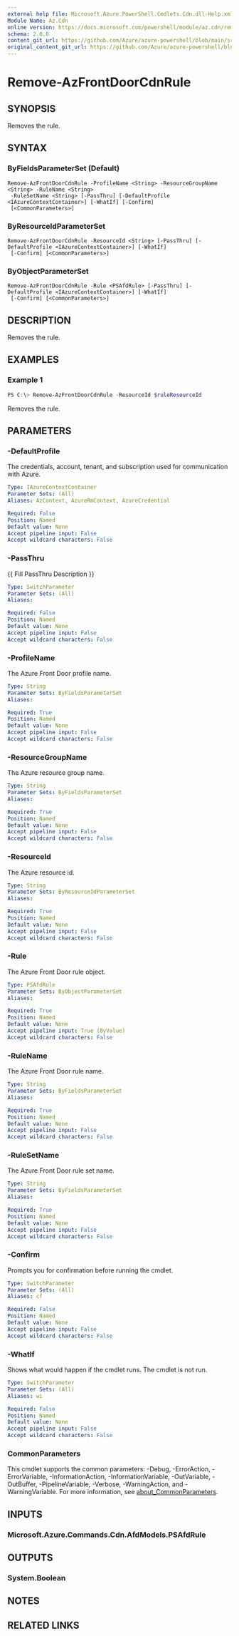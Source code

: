 ```yaml
---
external help file: Microsoft.Azure.PowerShell.Cmdlets.Cdn.dll-Help.xml
Module Name: Az.Cdn
online version: https://docs.microsoft.com/powershell/module/az.cdn/remove-azfrontdoorcdnrule
schema: 2.0.0
content_git_url: https://github.com/Azure/azure-powershell/blob/main/src/Cdn/Cdn/help/Remove-AzFrontDoorCdnRule.md
original_content_git_url: https://github.com/Azure/azure-powershell/blob/main/src/Cdn/Cdn/help/Remove-AzFrontDoorCdnRule.md
---
```


# Remove-AzFrontDoorCdnRule

## SYNOPSIS
Removes the rule.

## SYNTAX

### ByFieldsParameterSet (Default)
```
Remove-AzFrontDoorCdnRule -ProfileName <String> -ResourceGroupName <String> -RuleName <String>
 -RuleSetName <String> [-PassThru] [-DefaultProfile <IAzureContextContainer>] [-WhatIf] [-Confirm]
 [<CommonParameters>]
```

### ByResourceIdParameterSet
```
Remove-AzFrontDoorCdnRule -ResourceId <String> [-PassThru] [-DefaultProfile <IAzureContextContainer>] [-WhatIf]
 [-Confirm] [<CommonParameters>]
```

### ByObjectParameterSet
```
Remove-AzFrontDoorCdnRule -Rule <PSAfdRule> [-PassThru] [-DefaultProfile <IAzureContextContainer>] [-WhatIf]
 [-Confirm] [<CommonParameters>]
```

## DESCRIPTION
Removes the rule.

## EXAMPLES

### Example 1
```powershell
PS C:\> Remove-AzFrontDoorCdnRule -ResourceId $ruleResourceId
```

Removes the rule.

## PARAMETERS

### -DefaultProfile
The credentials, account, tenant, and subscription used for communication with Azure.

```yaml
Type: IAzureContextContainer
Parameter Sets: (All)
Aliases: AzContext, AzureRmContext, AzureCredential

Required: False
Position: Named
Default value: None
Accept pipeline input: False
Accept wildcard characters: False
```

### -PassThru
{{ Fill PassThru Description }}

```yaml
Type: SwitchParameter
Parameter Sets: (All)
Aliases:

Required: False
Position: Named
Default value: None
Accept pipeline input: False
Accept wildcard characters: False
```

### -ProfileName
The Azure Front Door profile name.

```yaml
Type: String
Parameter Sets: ByFieldsParameterSet
Aliases:

Required: True
Position: Named
Default value: None
Accept pipeline input: False
Accept wildcard characters: False
```

### -ResourceGroupName
The Azure resource group name.

```yaml
Type: String
Parameter Sets: ByFieldsParameterSet
Aliases:

Required: True
Position: Named
Default value: None
Accept pipeline input: False
Accept wildcard characters: False
```

### -ResourceId
The Azure resource id.

```yaml
Type: String
Parameter Sets: ByResourceIdParameterSet
Aliases:

Required: True
Position: Named
Default value: None
Accept pipeline input: False
Accept wildcard characters: False
```

### -Rule
The Azure Front Door rule object.

```yaml
Type: PSAfdRule
Parameter Sets: ByObjectParameterSet
Aliases:

Required: True
Position: Named
Default value: None
Accept pipeline input: True (ByValue)
Accept wildcard characters: False
```

### -RuleName
The Azure Front Door rule name.

```yaml
Type: String
Parameter Sets: ByFieldsParameterSet
Aliases:

Required: True
Position: Named
Default value: None
Accept pipeline input: False
Accept wildcard characters: False
```

### -RuleSetName
The Azure Front Door rule set name.

```yaml
Type: String
Parameter Sets: ByFieldsParameterSet
Aliases:

Required: True
Position: Named
Default value: None
Accept pipeline input: False
Accept wildcard characters: False
```

### -Confirm
Prompts you for confirmation before running the cmdlet.

```yaml
Type: SwitchParameter
Parameter Sets: (All)
Aliases: cf

Required: False
Position: Named
Default value: None
Accept pipeline input: False
Accept wildcard characters: False
```

### -WhatIf
Shows what would happen if the cmdlet runs.
The cmdlet is not run.

```yaml
Type: SwitchParameter
Parameter Sets: (All)
Aliases: wi

Required: False
Position: Named
Default value: None
Accept pipeline input: False
Accept wildcard characters: False
```

### CommonParameters
This cmdlet supports the common parameters: -Debug, -ErrorAction, -ErrorVariable, -InformationAction, -InformationVariable, -OutVariable, -OutBuffer, -PipelineVariable, -Verbose, -WarningAction, and -WarningVariable. For more information, see [about_CommonParameters](http://go.microsoft.com/fwlink/?LinkID=113216).

## INPUTS

### Microsoft.Azure.Commands.Cdn.AfdModels.PSAfdRule

## OUTPUTS

### System.Boolean

## NOTES

## RELATED LINKS
